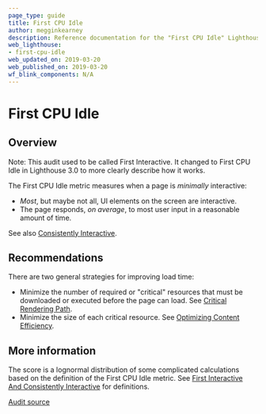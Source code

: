 ```yaml
---
page_type: guide
title: First CPU Idle
author: megginkearney
description: Reference documentation for the "First CPU Idle" Lighthouse audit.
web_lighthouse:
- first-cpu-idle
web_updated_on: 2019-03-20
web_published_on: 2019-03-20
wf_blink_components: N/A
---
```


# First CPU Idle

## Overview

Note: This audit used to be called First Interactive. It changed to First CPU Idle
in Lighthouse 3.0 to more clearly describe how it works.

The First CPU Idle metric measures when a page is *minimally* interactive:

* *Most*, but maybe not all, UI elements on the screen are interactive.
* The page responds, *on average*, to most user input in a reasonable amount
  of time.

See also [Consistently Interactive](consistently-interactive).

## Recommendations

There are two general strategies for improving load time:

* Minimize the number of required or "critical" resources that must be
  downloaded or executed before the page can load. See [Critical Rendering
  Path][CRP].
* Minimize the size of each critical resource. See [Optimizing Content
  Efficiency][OCE].

[CRP]: /web/fundamentals/performance/critical-rendering-path
[OCE]: /web/fundamentals/performance/optimizing-content-efficiency

## More information

The score is a lognormal distribution of some complicated calculations based on
the definition of the First CPU Idle metric. See [First Interactive And
Consistently Interactive][FIACI] for definitions.

[FIACI]: https://docs.google.com/document/d/1GGiI9-7KeY3TPqS3YT271upUVimo-XiL5mwWorDUD4c

[Audit source][src]

[src]: https://github.com/GoogleChrome/lighthouse/blob/master/lighthouse-core/audits/first-interactive.js
